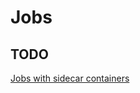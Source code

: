 # Jobs

## TODO

[Jobs with sidecar containers](https://kubernetes.io/docs/concepts/workloads/pods/sidecar-containers/#jobs-with-sidecar-containers)
